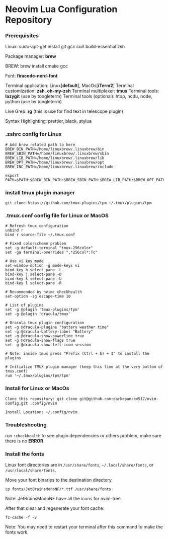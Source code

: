# Neovim Lua Configuration Repository

### Prerequisites
Linux: sudo-apt-get install git gcc curl build-essential zsh

Package manager: **brew**

BREW: brew install cmake gcc

Font: **firacode-nerd-font**

Terminal application: Linux[**default**], MacOs[**iTerm2**]
Terminal customization: **zsh**, **oh-my-zsh**
Terminal multiplexer: **tmux**
Terminal tools: **lazygit** (use by toogleterm)
Terminal tools (optional): htop, ncdu, node, python (use by toogleterm)

Live Grep: **rg** (this is use for find text in telescope plugin)

Syntax Highlighting: prettier, black, stylua

### .zshrc config for Linux
```
# Add brew related path to here
BREW_BIN_PATH=/home/linuxbrew/.linuxbrew/bin
BREW_SBIN_PATH=/home/linuxbrew/.linuxbrew/sbin
BREW_LIB_PATH=/home/linuxbrew/.linuxbrew/lib
BREW_OPT_PATH=/home/linuxbrew/.linuxbrew/opt
BREW_INC_PATH=/home/linuxbrew/.linuxbrew/include

export PATH=$PATH:$BREW_BIN_PATH:$BREW_SBIN_PATH:$BREW_LIB_PATH:$BREW_OPT_PATH:$BREW_INC_PATH
```

### install tmux plugin manager
```
git clone https://github.com/tmux-plugins/tpm ~/.tmux/plugins/tpm
```

### .tmux.conf config file for Linux or MacOS
```
# Refresh tmux configuration
unbind r
bind r source-file ~/.tmux.conf

# Fixed colorscheme problem
set -g default-terminal "tmux-256color"
set -ga terminal-overrides ",*256col*:Tc"

# Use vi key mode
set-window-option -g mode-keys vi
bind-key h select-pane -L
bind-key j select-pane -D
bind-key k select-pane -U
bind-key l select-pane -R

# Recommended by nvim: checkhealth
set-option -sg escape-time 10

# List of plugins
set -g @plugin 'tmux-plugins/tpm'
set -g @plugin 'dracula/tmux'

# Dracula tmux plugin configuration
set -g @dracula-plugins "battery weather time"
set -g @dracula-battery-label "Battery"
set -g @dracula-show-powerline true
set -g @dracula-show-flags true
set -g @dracula-show-left-icon session

# Note: inside tmux press "Prefix (Ctrl + b) + I" to install the plugins

# Initialize TMUX plugin manager (keep this line at the very bottom of tmux.conf)
run '~/.tmux/plugins/tpm/tpm'
```

### Install for Linux or MacOs

```
Clone this repository: git clone git@github.com:darkopancev517/nvim-config.git .config/nvim

Install Location: ~/.config/nvim
```

### Troubleshooting

run `:checkhealth` to see plugin dependencies or others problem, make sure there is no **ERROR**

### Install the fonts

Linux font directories are in `/usr/share/fonts`, `~/.local/share/fonts`, or `/usr/local/share/fonts`.

Move your font binaries to the destination directory.

```
cp fonts/JetBrainsMonoNF/*.ttf /usr/share/fonts
```

Note: JetBrainsMonoNF have all the icons for nvim-tree.

After that clear and regenerate your font cache:

```
fc-cache -f -v
```

Note: You may need to restart your terminal after this command to make the fonts work.
